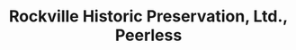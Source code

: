 ---
layout: repo
title: "Rockville Historic Preservation, Ltd., Peerless"
id: 1868
permalink: repos/1868/
---